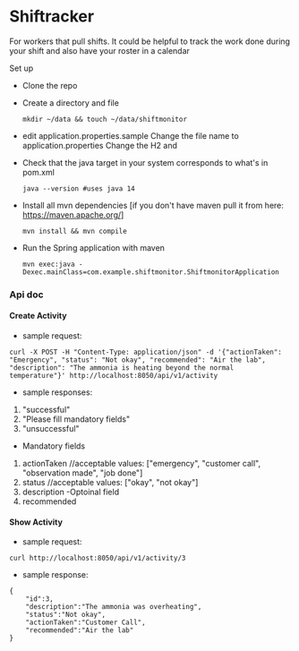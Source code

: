 # Shiftracker
For workers that pull shifts. It could be helpful to track the work done during your shift and also have your roster in  a calendar


Set up

- Clone the repo

- Create a directory and file

    `mkdir ~/data && touch ~/data/shiftmonitor`

- edit application.properties.sample
Change the file name to application.properties
Change the H2 <username> and <password>

- Check that the java target in your system corresponds to what's in pom.xml

    `java --version #uses java 14`

- Install all mvn dependencies [if you don't have maven pull it from here: https://maven.apache.org/]

    `mvn install && mvn compile`

- Run the Spring application with maven

    `mvn exec:java -Dexec.mainClass=com.example.shiftmonitor.ShiftmonitorApplication`

### Api doc
#### Create Activity
- sample request: 
```
curl -X POST -H "Content-Type: application/json" -d '{"actionTaken": "Emergency", "status": "Not okay", "recommended": "Air the lab", "description": "The ammonia is heating beyond the normal temperature"}' http://localhost:8050/api/v1/activity
```

- sample responses:
1. "successful" 
2. "Please fill mandatory fields"
3. "unsuccessful"


- Mandatory fields
1. actionTaken //acceptable values: ["emergency", "customer call", "observation made", "job done"]
2. status //acceptable values: ["okay", "not okay"]
3. description
-Optoinal field
1. recommended

#### Show Activity
- sample request:

`curl http://localhost:8050/api/v1/activity/3`

- sample response: 

```
{
    "id":3,
    "description":"The ammonia was overheating",
    "status":"Not okay",
    "actionTaken":"Customer Call",
    "recommended":"Air the lab"
}
```
